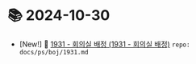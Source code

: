 # 📚 2024-10-30
- [New!] 📗 [1931 - 회의실 배정 (1931 - 회의실 배정)](https://til.qriosity.dev/featured/ps/boj/1931) `repo: docs/ps/boj/1931.md`
